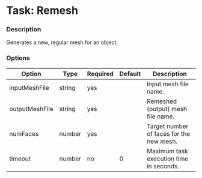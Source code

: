 # Task: Remesh

### Description

Generates a new, regular mesh for an object.

### Options

| Option         | Type   | Required | Default | Description                              |
|----------------|--------|----------|---------|------------------------------------------|
| inputMeshFile  | string | yes      |         | Input mesh file name.                    |
| outputMeshFile | string | yes      |         | Remeshed (output) mesh file name.        |
| numFaces       | number | yes      |         | Target number of faces for the new mesh. |
| timeout        | number | no       | 0       | Maximum task execution time in seconds.  |